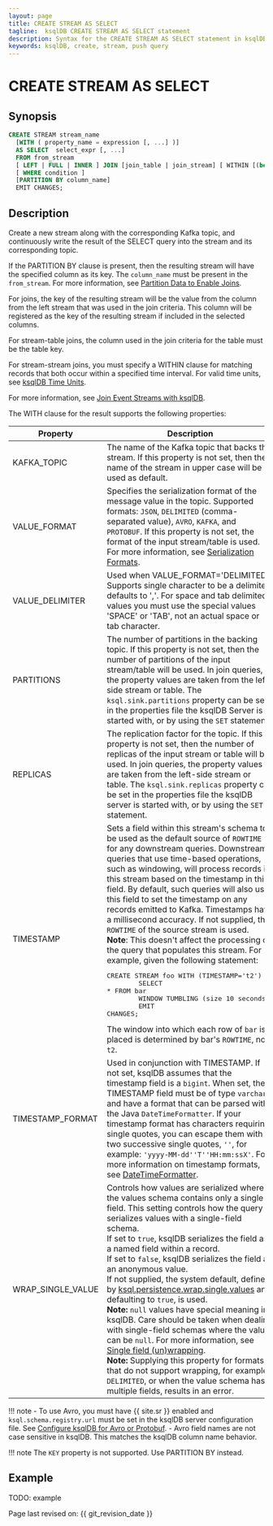 ```yaml
---
layout: page
title: CREATE STREAM AS SELECT
tagline:  ksqlDB CREATE STREAM AS SELECT statement
description: Syntax for the CREATE STREAM AS SELECT statement in ksqlDB
keywords: ksqlDB, create, stream, push query
---
```


CREATE STREAM AS SELECT
=======================

Synopsis
--------

```sql
CREATE STREAM stream_name
  [WITH ( property_name = expression [, ...] )]
  AS SELECT  select_expr [, ...]
  FROM from_stream
  [ LEFT | FULL | INNER ] JOIN [join_table | join_stream] [ WITHIN [(before TIMEUNIT, after TIMEUNIT) | N TIMEUNIT] ] ON join_criteria 
  [ WHERE condition ]
  [PARTITION BY column_name]
  EMIT CHANGES;
```

Description
-----------

Create a new stream along with the corresponding Kafka topic, and
continuously write the result of the SELECT query into the stream and
its corresponding topic.

If the PARTITION BY clause is present, then the resulting stream will
have the specified column as its key. The `column_name` must be present
in the `from_stream`. For more information, see
[Partition Data to Enable Joins](../joins/partition-data.md).

For joins, the key of the resulting stream will be the value from the
column from the left stream that was used in the join criteria. This
column will be registered as the key of the resulting stream if included
in the selected columns.

For stream-table joins, the column used in the join criteria for the
table must be the table key.

For stream-stream joins, you must specify a WITHIN clause for matching
records that both occur within a specified time interval. For valid time
units, see [ksqlDB Time Units](../syntax-reference.md#ksqldb-time-units).

For more information, see [Join Event Streams with ksqlDB](../joins/join-streams-and-tables.md).

The WITH clause for the result supports the following properties:

|     Property      |                                             Description                                              |
| ----------------- | ---------------------------------------------------------------------------------------------------- |
| KAFKA_TOPIC       | The name of the Kafka topic that backs this stream. If this property is not set, then the name of the stream in upper case will be used as default. |
| VALUE_FORMAT      | Specifies the serialization format of the message value in the topic. Supported formats: `JSON`, `DELIMITED` (comma-separated value), `AVRO`, `KAFKA`, and `PROTOBUF`. If this property is not set, the format of the input stream/table is used. For more information, see [Serialization Formats](../serialization.md#serialization-formats). |
| VALUE_DELIMITER   | Used when VALUE_FORMAT='DELIMITED'. Supports single character to be a delimiter, defaults to ','. For space and tab delimited values you must use the special values 'SPACE' or 'TAB', not an actual space or tab character. |
| PARTITIONS        | The number of partitions in the backing topic. If this property is not set, then the number of partitions of the input stream/table will be used. In join queries, the property values are taken from the left-side stream or table. The `ksql.sink.partitions` property can be set in the properties file the ksqlDB Server is started with, or by using the `SET` statement. |
| REPLICAS          | The replication factor for the topic. If this property is not set, then the number of replicas of the input stream or table will be used. In join queries, the property values are taken from the left-side stream or table. The `ksql.sink.replicas` property can be set in the properties file the ksqlDB server is started with, or by using the `SET` statement. |
| TIMESTAMP         | Sets a field within this stream's schema to be used as the default source of `ROWTIME` for any downstream queries. Downstream queries that use time-based operations, such as windowing, will process records in this stream based on the timestamp in this field. By default, such queries will also use this field to set the timestamp on any records emitted to Kafka. Timestamps have a millisecond accuracy. If not supplied, the `ROWTIME` of the source stream is used. <br>**Note**: This doesn't affect the processing of the query that populates this stream. For example, given the following statement:<br><pre>CREATE STREAM foo WITH (TIMESTAMP='t2') AS<br>&#0009;SELECT * FROM bar<br>&#0009;WINDOW TUMBLING (size 10 seconds);<br>&#0009;EMIT CHANGES;</pre>The window into which each row of `bar` is placed is determined by bar's `ROWTIME`, not `t2`. |
| TIMESTAMP_FORMAT  | Used in conjunction with TIMESTAMP. If not set, ksqlDB assumes that the timestamp field is a `bigint`. When set, the TIMESTAMP field must be of type `varchar` and have a format that can be parsed with the Java `DateTimeFormatter`. If your timestamp format has characters requiring single quotes, you can escape them with two successive single quotes, `''`, for example: `'yyyy-MM-dd''T''HH:mm:ssX'`. For more information on timestamp formats, see [DateTimeFormatter](https://cnfl.io/java-dtf). |
| WRAP_SINGLE_VALUE | Controls how values are serialized where the values schema contains only a single field. This setting controls how the query serializes values with a single-field schema.<br>If set to `true`, ksqlDB serializes the field as a named field within a record.<br>If set to `false`, ksqlDB serializes the field as an anonymous value.<br>If not supplied, the system default, defined by [ksql.persistence.wrap.single.values](../../operate-and-deploy/installation/server-config/config-reference.md#ksqlpersistencewrapsinglevalues) and defaulting to `true`, is used.<br>**Note:** `null` values have special meaning in ksqlDB. Care should be taken when dealing with single-field schemas where the value can be `null`. For more information, see [Single field (un)wrapping](../serialization.md#single-field-unwrapping).<br>**Note:** Supplying this property for formats that do not support wrapping, for example `DELIMITED`, or when the value schema has multiple fields, results in an error. |


!!! note
      - To use Avro, you must have {{ site.sr }} enabled and
        `ksql.schema.registry.url` must be set in the ksqlDB server configuration
        file. See [Configure ksqlDB for Avro or Protobuf](../../operate-and-deploy/installation/server-config/avro-schema.md). 
      - Avro field names are not case sensitive in ksqlDB. This matches the ksqlDB
        column name behavior.

!!! note
		The `KEY` property is not supported. Use PARTITION BY instead.

Example
-------

TODO: example

Page last revised on: {{ git_revision_date }}
